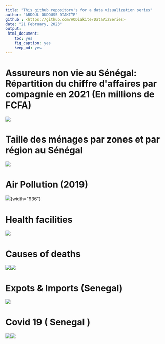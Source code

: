 ```yaml
---
title: "This github repository's for a data visualization series"
author: "ABDOUL OUDOUSS DIAKITE"
github : <https://github.com/AODiakite/DataVizSeries>
date: "21 February, 2023"
output:
 html_document:
    toc: yes
    fig_caption: yes
    keep_md: yes
---
```


# Assureurs non vie au Sénégal: Répartition du chiffre d'affaires par compagnie en 2021 (En millions de FCFA)

![](assurance.png) 

# Taille des ménages par zones et par région au Sénégal

![](taille_menage.png) 


# Air Pollution (2019)

![](Pollution.png){width="936"}

# Health facilities

![](SSS.png)

# Causes of deaths

![](README_files/figure-html/unnamed-chunk-1-1.png)<!-- -->![](README_files/figure-html/unnamed-chunk-1-2.png)<!-- -->

# Expots & Imports (Senegal)



![](README_files/figure-html/unnamed-chunk-3-1.png)<!-- -->

# Covid 19 ( Senegal )



![](README_files/figure-html/unnamed-chunk-5-1.png)<!-- -->![](README_files/figure-html/unnamed-chunk-5-2.png)<!-- -->
